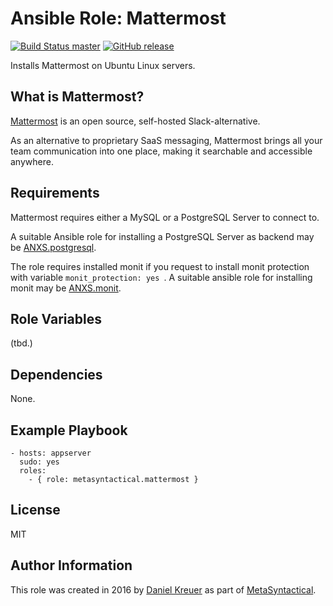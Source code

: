 # Ansible Role: Mattermost

[![Build Status master](https://img.shields.io/travis/MetaSyntactical/ansible-role-mattermost.svg?maxAge=2592000&style=flat-square)](https://travis-ci.org/MetaSyntactical/ansible-role-mattermost)
[![GitHub release](https://img.shields.io/github/release/MetaSyntactical/ansible-role-mattermost.svg?maxAge=2592000&style=flat-square)](https://github.com/MetaSyntactical/ansible-role-mattermost/releases/)

Installs Mattermost on Ubuntu Linux servers.

## What is Mattermost?

[Mattermost](http://www.mattermost.org/) is an open source, self-hosted Slack-alternative.

As an alternative to proprietary SaaS messaging, Mattermost brings all your
team communication into one place, making it searchable and accessible
anywhere. 

## Requirements

Mattermost requires either a MySQL or a PostgreSQL Server to connect to.

A suitable Ansible role for installing a PostgreSQL Server as backend may be
[ANXS.postgresql](https://galaxy.ansible.com/ANXS/postgresql/).

The role requires installed monit if you request to install monit protection
with variable ```monit_protection: yes ```. A suitable ansible role for
installing monit may be [ANXS.monit](https://galaxy.ansible.com/ANXS/monit/).

## Role Variables

(tbd.)

## Dependencies

None.

## Example Playbook

    - hosts: appserver
      sudo: yes
      roles:
        - { role: metasyntactical.mattermost }

## License

MIT

## Author Information

This role was created in 2016 by [Daniel Kreuer](http://danielkreuer.com/) as part of [MetaSyntactical](http://metasyntactical.com/).
